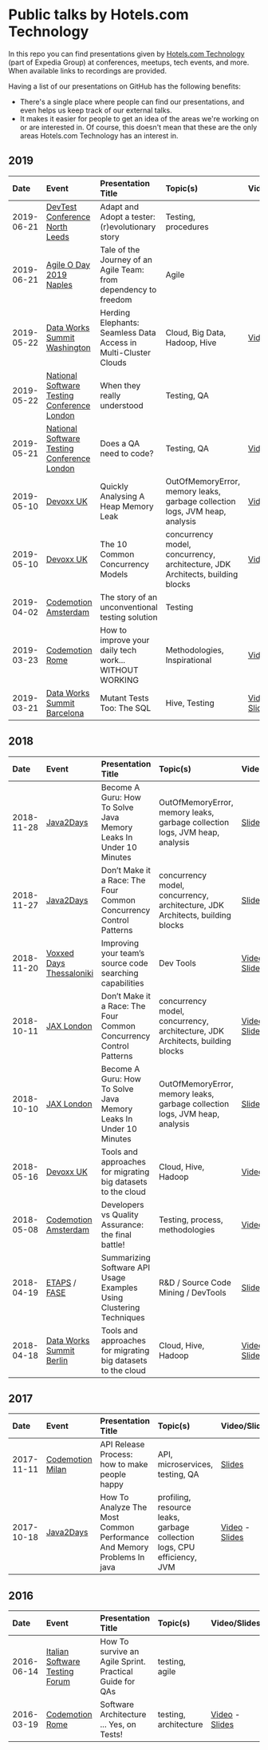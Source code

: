 
# Public talks by Hotels.com Technology
In this repo you can find presentations given by
[Hotels.com Technology](https://medium.com/hotels-com-technology) (part of Expedia Group) at conferences,
meetups, tech events, and more. When available links to recordings are
provided.

Having a list of our presentations on GitHub has the following benefits:
- There's a single place where people can find our presentations, and
  even helps us keep track of our external talks.
- It makes it easier for people to get an idea of the areas we're
  working on or are interested in. Of course, this doesn't mean that
  these are the only areas Hotels.com Technology has an interest in.

## 2019

| Date       | Event                                                                           | Presentation Title                                              | Topic(s)                      | Video/Slides                                                                                                        |
|:-----------|:--------------------------------------------------------------------------------|:----------------------------------------------------------------|:------------------------------|:--------------------------------------------------------------------------------------------------------------------|
| 2019-06-21 | [DevTest Conference North Leeds](https://www.softwaretestingnews.co.uk/products/devtest-conference-north/) |Adapt and Adopt a tester: (r)evolutionary story | Testing, procedures ||
| 2019-06-21 | [Agile O Day 2019 Naples](http://www.agilecommunitycampania.it/agile-oday-2019/) |Tale of the Journey of an Agile Team: from dependency to freedom | Agile ||
| 2019-05-22 | [Data Works Summit Washington](https://dataworkssummit.com/washington-dc-2019/) | Herding Elephants: Seamless Data Access in Multi-Cluster Clouds | Cloud, Big Data, Hadoop, Hive | [Video](https://youtu.be/Wp0Apq5xShI)                                                                               |
| 2019-05-22 | [National Software Testing Conference London](https://www.softwaretestingnews.co.uk/products/national-software-testing-conference/) | When they really understood | Testing, QA | |
| 2019-05-21 | [National Software Testing Conference London](https://www.softwaretestingnews.co.uk/products/national-software-testing-conference/) | Does a QA need to code? | Testing, QA | [Video](https://www.mirobarsa.com/wp-content/uploads/2019/05/national-sw-conf-london-2019.mp4)                                                                               |
| 2019-05-10 | [Devoxx UK](https://www.devoxx.co.uk/)                                        | Quickly Analysing A Heap Memory Leak | OutOfMemoryError, memory leaks, garbage collection logs, JVM heap, analysis  | [Video](https://www.youtube.com/watch?v=JoQN4xoXY5Y)         |
| 2019-05-10 | [Devoxx UK](https://www.devoxx.co.uk/)                                        | The 10 Common Concurrency Models | concurrency model, concurrency, architecture, JDK Architects, building blocks  | [Video](https://www.youtube.com/watch?v=PNx9WqQ9QeA)                                                                                                                            |
| 2019-04-02 | [Codemotion Amsterdam](https://events.codemotion.com/conferences/amsterdam/2019/agenda/) | The story of an unconventional testing solution | Testing  | |
| 2019-03-23 | [Codemotion Rome](https://events.codemotion.com/conferences/rome/2019/agenda/23-March/)      | How to improve your daily tech work... WITHOUT WORKING | Methodologies, Inspirational                 | [Video](https://www.youtube.com/watch?v=LVFcfwPqWqY) |
| 2019-03-21 | [Data Works Summit Barcelona](https://dataworkssummit.com/barcelona-2019/)      | Mutant Tests Too: The SQL                                       | Hive, Testing                 | [Video](https://youtu.be/PchdF0xAbEg) - [Slides](https://www.slideshare.net/Hadoop_Summit/mutant-tests-too-the-sql) |

## 2018
| Date       | Event                                                                         | Presentation Title                                                  | Topic(s)                            | Video/Slides                                                                                                                                                                    |
|:-----------|:------------------------------------------------------------------------------|:--------------------------------------------------------------------|:------------------------------------|:--------------------------------------------------------------------------------------------------------------------------------------------------------------------------------|
| 2018-11-28 | [Java2Days](https://java2days.com) | Become A Guru: How To Solve Java Memory Leaks In Under 10 Minutes | OutOfMemoryError, memory leaks, garbage collection logs, JVM heap, analysis                           | [Slides](https://2018.java2days.com/assets/uploads/sites/28/2018/11/JAVA2Days-2018-Memory.pdf) |
| 2018-11-27 | [Java2Days](https://java2days.com) | Don’t Make it a Race: The Four Common Concurrency Control Patterns | concurrency model, concurrency, architecture, JDK Architects, building blocks   | [Slides](https://2018.java2days.com/assets/uploads/sites/28/2018/11/JAVA2Days-2018-Concurrency.pdf) |
| 2018-11-20 | [Voxxed Days Thessaloniki](https://voxxeddays.com/thessaloniki/)              | Improving your team’s source code searching capabilities            | Dev Tools                           | [Video](https://youtu.be/QDAY4o03t2c) - [Slides](https://www.slideshare.net/NikolaosKatirtzis/improving-your-teams-source-code-searching-capabilities-voxxed-thessaloniki-2018) |
| 2018-10-11 | [JAX London](https://jaxlondon.com/) | Don’t Make it a Race: The Four Common Concurrency Control Patterns | concurrency model, concurrency, architecture, JDK Architects, building blocks   | [Video](https://www.youtube.com/watch?v=Jl-lybDC3h8) - [Slides](https://jaxlondon.com/wp-content/uploads/slides/Don_t_Make_it_a_Race_The_Four_Common_Concurrency_Control_Patterns.pdf) |
| 2018-10-10 | [JAX London](https://jaxlondon.com/) | Become A Guru: How To Solve Java Memory Leaks In Under 10 Minutes | OutOfMemoryError, memory leaks, garbage collection logs, JVM heap, analysis                           | [Slides](https://jaxlondon.com/wp-content/uploads/slides/Become_A_Guru_How_To_Solve_Java_Memory_Leaks_In_Under_10_Minutes.pdf) |
| 2018-05-16 | [Devoxx UK](https://www.devoxx.co.uk/)                                        | Tools and approaches for migrating big datasets to the cloud        | Cloud, Hive, Hadoop                 | [Video](https://www.youtube.com/watch?v=gvtysDbDLeE)                                                                                                                            |
| 2018-05-08 | [Codemotion Amsterdam](https://amsterdam2018.codemotionworld.com/conference/) | Developers vs Quality Assurance: the final battle! | Testing, process, methodologies | [Video](https://youtu.be/S5V-0VQIecw)                                                                                                                            |
| 2018-04-19 | [ETAPS](https://www.etaps.org/2018) / [FASE](https://www.etaps.org/2018/fase) | Summarizing Software API Usage Examples Using Clustering Techniques | R&D / Source Code Mining / DevTools | [Slides](https://www.slideshare.net/NikolaosKatirtzis/summarizing-software-api-usage-examples-using-clustering-techniques)                                                      |
| 2018-04-18 | [Data Works Summit Berlin](https://dataworkssummit.com/berlin-2018/)          | Tools and approaches for migrating big datasets to the cloud        | Cloud, Hive, Hadoop                 | [Video](https://youtu.be/MfvjmMjhKG4) - [Slides](https://www.slideshare.net/Hadoop_Summit/tools-and-approaches-for-migrating-big-datasets-to-the-cloud)                         |

## 2017
| Date       | Event                                                                         | Presentation Title                                                  | Topic(s)                            | Video/Slides                                                                                                                                                                    |
|:-----------|:------------------------------------------------------------------------------|:--------------------------------------------------------------------|:------------------------------------|:--------------------------------------------------------------------------------------------------------------------------------------------------------------------------------|
| 2017-11-11 | [Codemotion Milan](https://www.codemotion.com/events/conferences/2017/2017-11-10/milan-2017) | API Release Process: how to make people happy  | API, microservices, testing, QA|[Slides](https://www.slideshare.net/Codemotion/a-de-biasec-quatrinim-barsocchi-api-release-process-how-to-make-people-happy-codemotion-milan-2017)
| 2017-10-18 | [Java2Days](https://java2days.com) | How To Analyze The Most Common Performance And Memory Problems In java | profiling, resource leaks, garbage collection logs, CPU efficiency, JVM  | [Video](https://www.youtube.com/watch?v=S-awUjTOK60) - [Slides](https://2017.java2days.com/assets/uploads/sites/16/2017/09/JackShirazi_java2days.pdf) |


## 2016
| Date       | Event                                                                         | Presentation Title                                                  | Topic(s)                            | Video/Slides                                                                                                                                                                    |
|:-----------|:------------------------------------------------------------------------------|:--------------------------------------------------------------------|:------------------------------------|:--------------------------------------------------------------------------------------------------------------------------------------------------------------------------------|
| 2016-06-14 | [Italian Software Testing Forum](http://oldstf.ita-stqb.org/STF2016/www.swtestingforum.org/it/conferenzab182.html?id=100) | How To survive an Agile Sprint. Practical Guide for QAs | testing, agile | |
| 2016-03-19 | [Codemotion Rome](https://www.codemotion.com/events/conferences/2016/2016-03-18/rome-2016) | Software Architecture ... Yes, on Tests! | testing, architecture | [Video](https://www.youtube.com/watch?v=_cPf2TxFuko) - [Slides](https://www.slideshare.net/Codemotion/software-architectureyes-on-tests)|

